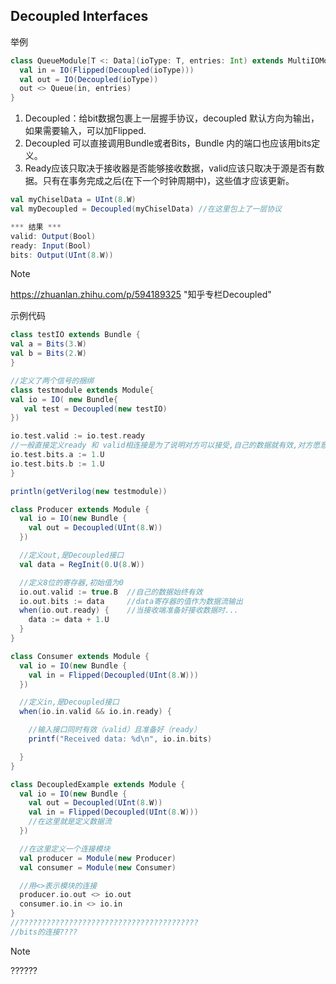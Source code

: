 ## Decoupled Interfaces
举例
```scala
class QueueModule[T <: Data](ioType: T, entries: Int) extends MultiIOModule {
  val in = IO(Flipped(Decoupled(ioType)))
  val out = IO(Decoupled(ioType))
  out <> Queue(in, entries)
}
```

1. Decoupled：给bit数据包裹上一层握手协议，decoupled 默认方向为输出，如果需要输入，可以加Flipped.  
2. Decoupled 可以直接调用Bundle或者Bits，Bundle 内的端口也应该用bits定义。  
3. Ready应该只取决于接收器是否能够接收数据，valid应该只取决于源是否有数据。只有在事务完成之后(在下一个时钟周期中)，这些值才应该更新。
```scala
val myChiselData = UInt(8.W)
val myDecoupled = Decoupled(myChiselData) //在这里包上了一层协议

*** 结果 ***
valid: Output(Bool)
ready: Input(Bool)
bits: Output(UInt(8.W))
```
> [!NOTE]
> https://zhuanlan.zhihu.com/p/594189325
> "知乎专栏Decoupled"




示例代码
```scala
class testIO extends Bundle {
val a = Bits(3.W)
val b = Bits(2.W)
}

//定义了两个信号的捆绑
class testmodule extends Module{
val io = IO( new Bundle{
   val test = Decoupled(new testIO)
})

io.test.valid := io.test.ready
//一般直接定义ready 和 valid相连接是为了说明对方可以接受,自己的数据就有效,对方愿意收,就立刻发
io.test.bits.a := 1.U
io.test.bits.b := 1.U
}

println(getVerilog(new testmodule))
```



```scala
class Producer extends Module {
  val io = IO(new Bundle {
    val out = Decoupled(UInt(8.W))
  })

  //定义out,是Decoupled接口
  val data = RegInit(0.U(8.W))

  //定义8位的寄存器,初始值为0
  io.out.valid := true.B  //自己的数据始终有效
  io.out.bits := data     //data寄存器的值作为数据流输出
  when(io.out.ready) {    //当接收端准备好接收数据时...
    data := data + 1.U
  }
}

class Consumer extends Module {
  val io = IO(new Bundle {
    val in = Flipped(Decoupled(UInt(8.W)))
  })

  //定义in,是Decoupled接口
  when(io.in.valid && io.in.ready) {

    //输入接口同时有效（valid）且准备好（ready）
    printf("Received data: %d\n", io.in.bits)

  }
}

class DecoupledExample extends Module {
  val io = IO(new Bundle {
    val out = Decoupled(UInt(8.W))
    val in = Flipped(Decoupled(UInt(8.W)))
    //在这里就是定义数据流
  })

  //在这里定义一个连接模块
  val producer = Module(new Producer)
  val consumer = Module(new Consumer)

  //用<>表示模块的连接
  producer.io.out <> io.out
  consumer.io.in <> io.in
}
//????????????????????????????????????????
//bits的连接????

```
> [!NOTE]
> ??????
